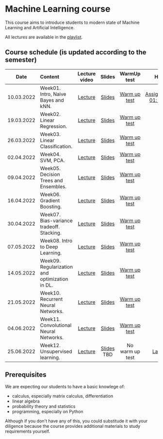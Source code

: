 # Machine Learning course

This course aims to introduce students to modern state of Machine Learning and
Artificial Intelligence.

All lectures are available in the [playlist](https://youtube.com/playlist?list=PLJR10EXrBaAvbYeXvtCnAKLbG3-NT-A8Q).


## Course schedule (is updated according to the semester)

| Date   | Content                | Lecture video | Slides               | WarmUp test             | HW                  | Deadline          | Submission link |
|:------:|:-----------------------|:------------:|:------------:|:-----------------------:|:------------------------:|:----------------------:|:----------------------:|
| 10.03.2022     | Week01. Intro, Naive Bayes and kNN. | [Lecture](https://youtu.be/MZVURsl2jYQ)   | [Slides](week0_01_org_knn_and_naive_bayes/MSAI_ML_22s_lect001_intro_knn_naive_bayes.pdf) | [Warm up test](https://docs.google.com/forms/d/e/1FAIpQLSfz-mW9Abwo2hZiDyjP44Fc9Os-jpsC6P1QZ4yIBwcIgOXUbA/viewform?usp=sf_link) | [Assignment 01: kNN](homeworks/assignment0_01_knn) | 23.59 AOE, 23.03.2022 | Link to be added |
| 19.03.2022     | Week02. Linear Regression. | [Lecture](https://youtu.be/EboX9XxvNsc)     | [Slides](week0_02_linear_reg/MSAI_ML_22s_lect002_Linear_regression.pdf) | [Warm up test](https://docs.google.com/forms/d/e/1FAIpQLScN6qmwPFKzx58zeBnmUGtRwQjajsLZj7wzw9PkpY5iqvlvcA/viewform?usp=sf_link) | 
| 26.03.2022     | Week03. Linear Classification. | [Lecture](https://youtu.be/kvD8STfoqfI)     | [Slides](week0_03_linear_classification/msai-ml_s21_lect003_logistic_regression.pdf) | [Warm up test](https://docs.google.com/forms/d/e/1FAIpQLSeWno4dJ9bwbXpd_MstUyREvvO5fSq1duOi7gXYhJM983UDJg/viewform?usp=sf_link) | 
| 02.04.2022     | Week04. SVM, PCA. | [Lecture](https://youtu.be/ECaqU3nIaSc)     | [Slides](week0_04_svm_and_pca/ml-mipt_s21_lect004_svm_pca.pdf) | [Warm up test](https://docs.google.com/forms/d/e/1FAIpQLScApSWNB5oVWBiF5LB4LbaJEMlhR-a1829L5dvMJFvQsiWGHA/viewform?usp=sf_link) | 
| 09.04.2022     | Week05. Decision Trees and Ensembles. | [Lecture](https://youtu.be/1Jb_HOCUgz4)     | [Slides](week0_05_trees_and_ensembles/week0_05_trees_and_ensembles.pdf) | [Warm up test](https://docs.google.com/forms/d/e/1FAIpQLSeenzBheMkom9Qz4gRpHQSSnQqG-Z_FAldJKjChF52DN7k49Q/viewform?usp=sf_link) | 
| 16.04.2022     | Week06. Gradient Boosting. | [Lecture](https://youtu.be/Xyq_xrG0pME)     | [Slides](week0_06_boosting/week0_06_gradient_boosting.pdf) | [Warm up test](https://docs.google.com/forms/d/e/1FAIpQLScC5m_04Sv8-x18Jg2xQIQaDZYmYZN0OaHBoQhahXgvHnmeBw/viewform?usp=sf_link) | 
| 30.04.2022     | Week07. Bias-variance tradeoff. Stacking. | [Lecture](https://youtu.be/8zMd4_50PP8)     | [Slides](week0_07_bias_variance_and_stacking/ml-mipt_s22_lect007_Bias_Variance_Stacking_Blending.pdf) | [Warm up test](https://docs.google.com/forms/d/e/1FAIpQLSfnSzfdXq99gzEVcOWC3VD0BXLtBkA2uw6rdsQhj_oxE5BaQw/viewform?usp=sf_link) | 
| 07.05.2022     | Week08. Intro to Deep Learning. | [Lecture](https://youtu.be/Gh-OIMFt3Mw)     | [Slides](week0_08_intro_to_DL/MSAI_ML_s21__lect008_intro_to_dl.pdf) | [Warm up test](https://docs.google.com/forms/d/e/1FAIpQLScQ407g3o3wpztXbfBVBbapK24sX65wSDpXpOjXA3_36yc_ZQ/viewform?usp=sf_link) | 
| 14.05.2022     | Week09. Regularization and optimization in DL. | [Lecture](https://youtu.be/-tLvY-5QJMI)     | [Slides](week0_09_dl_optimization_regularization/MSAI_ML_s21__lect009_dl_optimization_regularization.pdf) | [Warm up test](https://docs.google.com/forms/d/e/1FAIpQLScqIRLc9fSTwc6lkJAhEpa98YagTMycKyGq9gIt5FhPK2lbqw/viewform?usp=sf_link) | 
| 21.05.2022     | Week10. Recurrent Neural Networks. | [Lecture](https://youtu.be/9tAsoX6a9Ts)     | [Slides](week0_10_embeddings_and_seq2seq/ml-mipt_lect010_Language_models_and_RNN.pdf) | [Warm up test](https://docs.google.com/forms/d/e/1FAIpQLSfqUfvjmCemmi2L3T9j85Wct2lB89W5iYe1jNzz4gpmkG-JtA/viewform?usp=sf_link) | 
| 04.06.2022     | Week11. Convolutional Neural Networks. | [Lecture](https://youtu.be/Jd_Man9QNig)     | [Slides](week0_10_cnn/MSAI_ML_s21__lect011_CNN.pdf) | [Warm up test](https://docs.google.com/forms/d/e/1FAIpQLSfvy5vq0JSvJG3Y5sonxXZoVZsrL5tjS1bqpj5pOeGd2Tqu8g/viewform?usp=sf_link) | 
| 25.06.2022     | Week12. Unsupervised learning. | [Lecture](https://youtu.be/DWQ3E3v-j0E)     | [Slides]() TBD | No warm up test | [Lab 2](https://github.com/girafe-ai/ml-mipt/tree/22s_msai/homeworks/lab02_deep_learning) | 23.59 AOE, 30.06.2022 | [Lab 2 submission via Stepik](https://stepik.org/lesson/744341/step/1?unit=746108)




## Prerequisites

We are expecting our students to have a basic knowlege of:

- calculus, especially matrix calculus, differentiation
- linear algebra
- probability theory and statistics
- programming, especially on Python

Although if you don't have any of this, you could substitude it with your
diligence because the course provides additional materials to study requirements
yourself.

